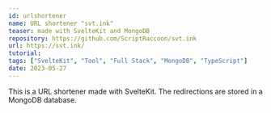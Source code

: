 ```yaml
---
id: urlshortener
name: URL shortener "svt.ink"
teaser: made with SvelteKit and MongoDB
repository: https://github.com/ScriptRaccoon/svt.ink
url: https://svt.ink/
tutorial:
tags: ["SvelteKit", "Tool", "Full Stack", "MongoDB", "TypeScript"]
date: 2023-05-27
---
```


This is a URL shortener made with SvelteKit. The redirections are stored in a MongoDB database.
